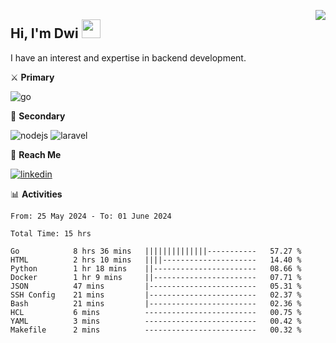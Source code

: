 [<img src="https://komarev.com/ghpvc/?username=masred&color=green&style=flat-square&label=Profile+Views" align="right">](github.com/masred)

## Hi, I'm Dwi <img src="https://raw.githubusercontent.com/MartinHeinz/MartinHeinz/master/wave.gif" width="30px">

I have an interest and expertise in backend development.

⚔️ **Primary**

![go](https://img.shields.io/badge/---?logo=go&label=Golang&style=social)

🔪 **Secondary**

![nodejs](https://img.shields.io/badge/---?logo=node.js&label=Node.js&style=social&logoColor=green)
![laravel](https://img.shields.io/badge/---?logo=laravel&label=Laravel&style=social)

🔗 **Reach Me**

[![linkedin](https://img.shields.io/badge/---?logo=linkedin&label=LinkedIn&style=social)](https://linkedin.com/in/dwifitriyanto)

📊 **Activities**

<!--START_SECTION:waka-->

```all_time
From: 25 May 2024 - To: 01 June 2024

Total Time: 15 hrs

Go            8 hrs 36 mins   ||||||||||||||-----------   57.27 %
HTML          2 hrs 10 mins   ||||---------------------   14.40 %
Python        1 hr 18 mins    ||-----------------------   08.66 %
Docker        1 hr 9 mins     ||-----------------------   07.71 %
JSON          47 mins         |------------------------   05.31 %
SSH Config    21 mins         |------------------------   02.37 %
Bash          21 mins         |------------------------   02.36 %
HCL           6 mins          -------------------------   00.75 %
YAML          3 mins          -------------------------   00.42 %
Makefile      2 mins          -------------------------   00.32 %
```

<!--END_SECTION:waka-->

